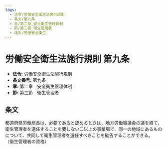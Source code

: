 ```yaml
---
tags:
  - 法令/労働安全衛生法施行規則
  - 条文/第九条
  - 章/第二章_安全衛生管理体制
  - 節/第三節_衛生管理者
  - 体系/労働安全衛生
---
```

# 労働安全衛生法施行規則 第九条

- **法令:** 労働安全衛生法施行規則
- **条文番号:** 第九条
- **章:** 第二章　安全衛生管理体制
- **節:** 第三節　衛生管理者

## 条文
都道府県労働局長は、必要であると認めるときは、地方労働審議会の議を経て、衛生管理者を選任することを要しない二以上の事業場で、同一の地域にあるものについて、共同して衛生管理者を選任すべきことを勧告することができる。
（衛生管理者の資格）

